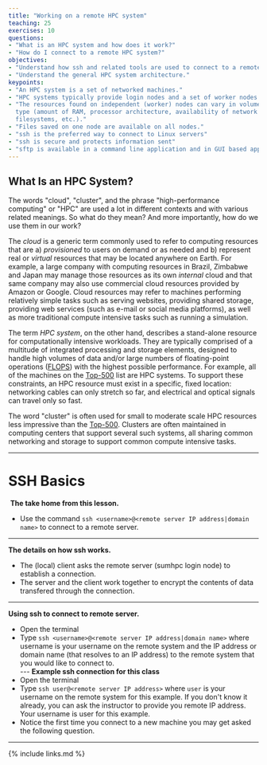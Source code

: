 ```yaml
---
title: "Working on a remote HPC system"
teaching: 25
exercises: 10
questions:
- "What is an HPC system and how does it work?"
- "How do I connect to a remote HPC system?"
objectives:
- "Understand how ssh and related tools are used to connect to a remote HPC system."
- "Understand the general HPC system architecture."
keypoints:
- "An HPC system is a set of networked machines."
- "HPC systems typically provide login nodes and a set of worker nodes."
- "The resources found on independent (worker) nodes can vary in volume and
  type (amount of RAM, processor architecture, availability of network mounted
  filesystems, etc.)."
- "Files saved on one node are available on all nodes."
- "ssh is the preferred way to connect to Linux servers"
- "ssh is secure and protects information sent"
- "sftp is available in a command line application and in GUI based applications for file transfers"
---
```


## What Is an HPC System?

The words "cloud", "cluster", and the phrase "high-performance computing" or
"HPC" are used a lot in different contexts and with various related meanings.
So what do they mean? And more importantly, how do we use them in our work?

The *cloud* is a generic term commonly used to refer to computing resources
that are a) *provisioned* to users on demand or as needed and b) represent real
or *virtual* resources that may be located anywhere on Earth. For example, a
large company with computing resources in Brazil, Zimbabwe and Japan may manage
those resources as its own *internal* cloud and that same company may also
use commercial cloud resources provided by Amazon or Google. Cloud
resources may refer to machines performing relatively simple tasks such as
serving websites, providing shared storage, providing web services (such as
e-mail or social media platforms), as well as more traditional compute
intensive tasks such as running a simulation.

The term *HPC system*, on the other hand, describes a stand-alone resource for
computationally intensive workloads. They are typically comprised of a
multitude of integrated processing and storage elements, designed to handle
high volumes of data and/or large numbers of floating-point operations
([FLOPS](https://en.wikipedia.org/wiki/FLOPS)) with the highest possible
performance. For example, all of the machines on the
[Top-500](https://www.top500.org) list are HPC systems. To support these
constraints, an HPC resource must exist in a specific, fixed location:
networking cables can only stretch so far, and electrical and optical signals
can travel only so fast.

The word "cluster" is often used for small to moderate scale HPC resources less
impressive than the [Top-500](https://www.top500.org). Clusters are often
maintained in computing centers that support several such systems, all sharing
common networking and storage to support common compute intensive tasks.

---
# SSH Basics
​
**The take home from this lesson.**
​
- Use the command `ssh <username>@<remote server IP address|domain name>` to connect to a remote server.
​
---
**The details on how ssh works.**
​
- The (local) client asks the remote server (sumhpc login node) to establish a connection.
- The server and the client work together to encrypt the contents of data transfered through the connection.
---
**Using ssh to connect to remote server.**
​
- Open the terminal
​
- Type `ssh <username>@<remote server IP address|domain name>` where username is your username on the remote system and the IP address or domain name (that resolves to an IP address) to the remote system that you would like to connect to.  
​---
**Example ssh connection for this class**
​
- Open the terminal
​
- Type `ssh user@<remote server IP address>` where ```user``` is your username on the remote system for this example. If you don't know it already, you can ask the instructor to provide you remote IP address. Your username is user for this example.
​
- Notice the first time you connect to a new machine you may get asked the following question. ​
---

{% include links.md %}
